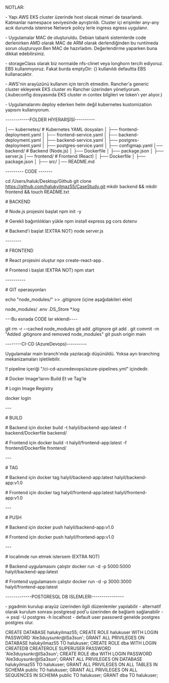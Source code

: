 NOTLAR:

\- Yapı AWS EKS cluster üzerinde host olacak mimari de tasarlandı.
Katmanlar namespace seviyesinde ayrıştırıldı. Cluster içi erişimler
any-any acık durumda istenirse Network policy lerle ingress egress
uygulanır.

\- Uygulamalar MAC de oluşturuldu. Debian tabanlı sistemlerde code
derlenirken AMD olarak MAC de ARM olarak derlendiğinden bu runtimeda
sorun oluşturuyor.Ben MAC de hazırladım. Değerlendirme yaparken buna
dikkat edebilirsiniz.

\- storageClass olarak biz normalde nfs-clinet veya longhorn tercih
ediyoruz. EBS kullanmıyoruz. Fakat burda emptyDir: {} kullanıldı
defaultta EBS kullanacaktır.

\- AWS\'nin arayüzünü kullanım için tercih etmedim. Rancher\'a generic
cluster ekleyerek EKS cluster ını Rancher üzerinden yönetiyorum.
(.kubeconfig dosyasında EKS cluster ın contex bilgileri ve token\'ı yer
alıyor.)

\- Uygulamalarımı deploy ederken helm değil kubernetes kustomization
yapısını kullanıyorum.

\-\-\-\-\-\-\-\-\-\-\--FOLDER HİYERARŞİSİ\-\-\-\-\-\-\-\-\--

│── kubernetes/ \# Kubernetes YAML dosyaları │ ├──
frontend-deployment.yaml │ ├── frontend-service.yaml │ ├──
backend-deployment.yaml │ ├── backend-service.yaml │ ├──
postgres-deployment.yaml │ ├── postgres-service.yaml │ ├──
configmap.yaml │── backend/ \# Backend (Node.js) │ ├── Dockerfile │ ├──
package.json │ ├── server.js │── frontend/ \# Frontend (React) │ ├──
Dockerfile │ ├── package.json │ ├── src/ │── README.md

\-\-\-\-\-\-\-\-- CODE \-\-\-\-\-\--

cd /Users/haluk/Desktop/Github git clone
https://github.com/halukyilmaz55/CaseStudy.git mkdir backend && mkdir
frontend && touch README.txt

\# BACKEND

\# Node.js projesini başlat npm init -y

\# Gerekli bağımlılıkları yükle npm install express pg cors dotenv

\# Backend\'i başlat (EXTRA NOT) node server.js

\-\-\-\-\-\-\--

\# FRONTEND

\# React projesini oluştur npx create-react-app .

\# Frontend i başlat (EXTRA NOT) npm start

\-\-\-\-\-\-\-\-\--

\# GIT operasyonları

echo \"node_modules/\" \>\> .gitignore (içine aşağıdakileri ekle)

node_modules/ .env .DS_Store \*.log

\-\--Bu esnada CODE lar eklendi\-\-\--

git rm -r \--cached node_modules git add .gitignore git add . git commit
-m \"Added .gitignore and removed node_modules\" git push origin main

\-\-\-\-\-\-\--CI-CD (AzureDevops)\-\-\-\-\-\-\-\-\--

Uygulamalar main branch\'ında yazılacağı düşünüldü. Yoksa ayrı branching
mekanizamaları işletilebilir.

!! pipeline içeriği \"/ci-cd-azuredevops/azure-pipelines.yml\"
içindedir.

\# Docker Image\'larını Build Et ve Tag\'le

\# Login Image Registry

docker login

\-\--

\# BUILD

\# Backend için docker build -t halyil/backend-app:latest -f
backend/Dockerfile backend/

\# Frontend için docker build -t halyil/frontend-app:latest -f
frontend/Dockerfile frontend/

\-\--

\# TAG

\# Backend için docker tag halyil/backend-app:latest
halyil/backend-app:v1.0

\# Frontend için docker tag halyil/frontend-app:latest
halyil/frontend-app:v1.0

\-\--

\# PUSH

\# Backend için docker push halyil/backend-app:v1.0

\# Frontend için docker push halyil/frontend-app:v1.0

\-\--

\# localimde run etmek istersem (EXTRA NOT)

\# Backend uygulamasını çalıştır docker run -d -p 5000:5000
halyil/backend-app:latest

\# Frontend uygulamasını çalıştır docker run -d -p 3000:3000
halyil/frontend-app:latest

\-\-\-\-\-\-\-\-\-\-\-\--POSTGRESQL DB
ISLEMLERI\-\-\-\-\-\-\-\-\-\-\-\-\-\-\--

\- pgadmin kurulup arayüz üzerinden ilgili düzenlemler yapılabilir -
alternatif olarak kurulum sonrası postgresql pod\'u üzerinden de
bağlantı sağlanabilir \--\> psql -U postgres -h localhost - default user
passowrd genelde postgres postgres olur.

CREATE DATABASE halukyilmaz55; CREATE ROLE halukuser WITH LOGIN PASSWORD
\'Ale3duysunkr@lSa3sun\'; GRANT ALL PRIVILEGES ON DATABASE halukyilmaz55
TO halukuser; CREATE ROLE dba WITH LOGIN CREATEDB CREATEROLE SUPERUSER
PASSWORD \'Ale3duysunkr@lSa3sun\'; CREATE ROLE dba WITH LOGIN PASSWORD
\'Ale3duysunkr@lSa3sun\'; GRANT ALL PRIVILEGES ON DATABASE halukyilmaz55
TO halukuser; GRANT ALL PRIVILEGES ON ALL TABLES IN SCHEMA public TO
halukuser; GRANT ALL PRIVILEGES ON ALL SEQUENCES IN SCHEMA public TO
halukuser; GRANT dba TO halukuser;
